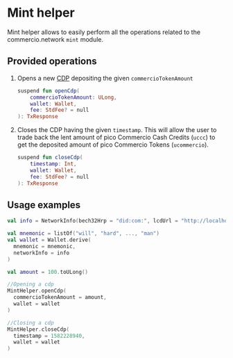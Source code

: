 # Mint helper

Mint helper allows to easily perform all the operations related to the commercio.network `mint` module.

## Provided operations

1. Opens a new [CDP](../glossary.md) depositing the given `commercioTokenAmount`

    ```kotlin
    suspend fun openCdp(
        commercioTokenAmount: ULong,
        wallet: Wallet,
        fee: StdFee? = null
    ): TxResponse
    ```

2. Closes the CDP having the given `timestamp`. This will allow the user to trade back the lent amount of pico Commercio Cash Credits (`uccc`) to get the
   deposited amount of pico Commercio Tokens (`ucommercio`).

    ```kotlin
    suspend fun closeCdp(
        timestamp: Int,
        wallet: Wallet,
        fee: StdFee? = null
    ): TxResponse
    ```

## Usage examples

```kotlin
val info = NetworkInfo(bech32Hrp = "did:com:", lcdUrl = "http://localhost:1317")

val mnemonic = listOf("will", "hard", ..., "man")
val wallet = Wallet.derive(
  mnemonic = mnemonic,
  networkInfo = info
)

val amount = 100.toULong()

//Opening a cdp
MintHelper.openCdp(
  commercioTokenAmount = amount,
  wallet = wallet
)

//Closing a cdp
MintHelper.closeCdp(
  timestamp = 1582228940,
  wallet = wallet
)

```
